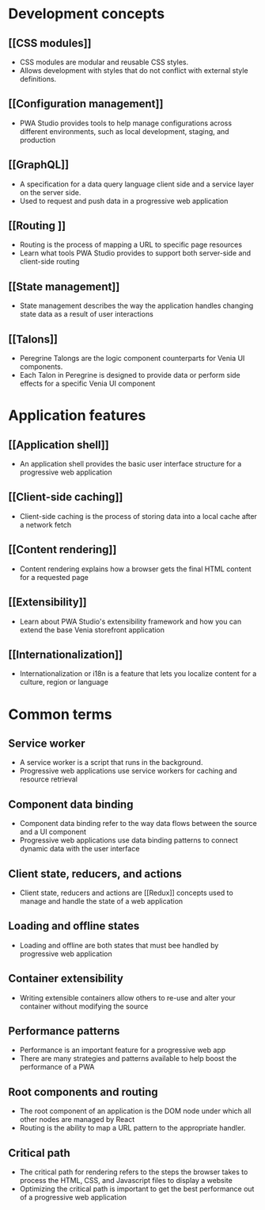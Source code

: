 # Development concepts

## [[CSS modules]]

- CSS modules are modular and reusable CSS styles.
- Allows development with styles that do not conflict with external style definitions.

## [[Configuration management]]

- PWA Studio provides tools to help manage configurations across different environments, such as local development, staging, and production

## [[GraphQL]]

- A specification for a data query language client side and a service layer on the server side.
- Used to request and push data in a progressive web application

## [[Routing ]]

- Routing is the process of mapping a URL to specific page resources
- Learn what tools PWA Studio provides to support both server-side and client-side routing

## [[State management]]

- State management describes the way the application handles changing state data as a result of user interactions

## [[Talons]]

- Peregrine Talongs are the logic component counterparts for Venia UI components.
- Each Talon in Peregrine is designed to provide data or perform side effects for a specific Venia UI component

# Application features

## [[Application shell]]

- An application shell provides the basic user interface structure for a progressive web application

## [[Client-side caching]]

- Client-side caching is the process of storing data into a local cache after a network fetch

## [[Content rendering]]

- Content rendering explains how a browser gets the final HTML content for a requested page

## [[Extensibility]]

- Learn about PWA Studio's extensibility framework and how you can extend the base Venia storefront application

## [[Internationalization]]

- Internationalization or i18n is a feature that lets you localize content for a culture, region or language

# Common terms

## Service worker

- A service worker is a script that runs in the background.
- Progressive web applications use service workers for caching and resource retrieval

## Component data binding

- Component data binding refer to the way data flows between the source and a UI component 
- Progressive web applications use data binding patterns to connect dynamic data with the user interface

## Client state, reducers, and actions

- Client state, reducers and actions are [[Redux]] concepts used to manage and handle the state of a web application

## Loading and offline states

- Loading and offline are both states that must bee handled by progressive web application

## Container extensibility

- Writing extensible containers allow others to re-use and alter your container without modifying the source

## Performance patterns

- Performance is an important feature for a progressive web app
- There are many strategies and patterns available to help boost the performance of a PWA

## Root components and routing

- The root component of an application is the DOM node under which all other nodes are managed by React
- Routing is the ability to map a URL pattern to the appropriate handler.

## Critical path

- The critical path for rendering refers to the steps the browser takes to process the HTML, CSS, and Javascript files to display a website
- Optimizing the critical path is important to get the best performance out of a progressive web application